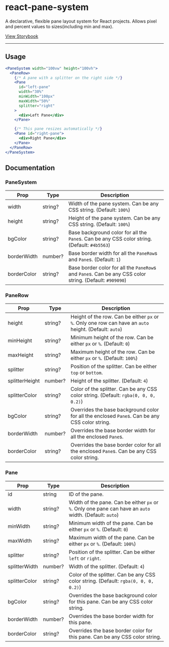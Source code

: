 # react-pane-system

A declarative, flexible pane layout system for React projects.
Allows pixel and percent values to sizes(including min and max).

[View Storybook](https://junsikshim.github.io/react-pane-system)

---

## Usage

```jsx
<PaneSystem width="100vw" height="100vh">
  <PaneRow>
    {/* A pane with a splitter on the right side */}
    <Pane
      id="left-pane"
      width="30%"
      minWidth="100px"
      maxWidth="50%"
      splitter="right"
    >
      <div>Left Pane</div>
    </Pane>

    {/* This pane resizes automatically */}
    <Pane id="right-pane">
      <div>Right Pane</div>
    </Pane>
  </PaneRow>
</PaneSystem>
```

## Documentation

### PaneSystem

| Prop        | Type    | Description                                                                                             |
| ----------- | ------- | ------------------------------------------------------------------------------------------------------- |
| width       | string? | Width of the pane system. Can be any CSS string. (Default: `100%`)                                      |
| height      | string? | Height of the pane system. Can be any CSS string. (Default: `100%`)                                     |
| bgColor     | string? | Base background color for all the `Pane`s. Can be any CSS color string. (Default: `#4b5563`)            |
| borderWidth | number? | Base border width for all the `PaneRow`s and `Pane`s. (Default: `1`)                                    |
| borderColor | string? | Base border color for all the `PaneRow`s and `Pane`s. Can be any CSS color string. (Default: `#909090`) |

### PaneRow

| Prop           | Type    | Description                                                                                             |
| -------------- | ------- | ------------------------------------------------------------------------------------------------------- |
| height         | string? | Height of the row. Can be either `px` or `%`. Only one row can have an `auto` height. (Default: `auto`) |
| minHeight      | string? | Minimum height of the row. Can be either `px` or `%`. (Default: `0`)                                    |
| maxHeight      | string? | Maximum height of the row. Can be either `px` or `%`. (Default: `100%`)                                 |
| splitter       | string? | Position of the splitter. Can be either `top` or `bottom`.                                              |
| splitterHeight | number? | Height of the splitter. (Default: `4`)                                                                  |
| splitterColor  | string? | Color of the splitter. Can be any CSS color string. (Default: `rgba(0, 0, 0, 0.2)`)                     |
| bgColor        | string? | Overrides the base background color for all the enclosed `Pane`s. Can be any CSS color string.          |
| borderWidth    | number? | Overrides the base border width for all the enclosed `Pane`s.                                           |
| borderColor    | string? | Overrides the base border color for all the enclosed `Pane`s. Can be any CSS color string.              |

### Pane

| Prop          | Type    | Description                                                                                             |
| ------------- | ------- | ------------------------------------------------------------------------------------------------------- |
| id            | string  | ID of the pane.                                                                                         |
| width         | string? | Width of the pane. Can be either `px` or `%`. Only one pane can have an `auto` width. (Default: `auto`) |
| minWidth      | string? | Minimum width of the pane. Can be either `px` or `%`. (Default: `0`)                                    |
| maxWidth      | string? | Maximum width of the pane. Can be either `px` or `%`. (Default: `100%`)                                 |
| splitter      | string? | Position of the splitter. Can be either `left` or `right`.                                              |
| splitterWidth | number? | Width of the splitter. (Default: `4`)                                                                   |
| splitterColor | string? | Color of the splitter. Can be any CSS color string. (Default: `rgba(0, 0, 0, 0.2)`)                     |
| bgColor       | string? | Overrides the base background color for this pane. Can be any CSS color string.                         |
| borderWidth   | number? | Overrides the base border width for this pane.                                                          |
| borderColor   | string? | Overrides the base border color for this pane. Can be any CSS color string.                             |
